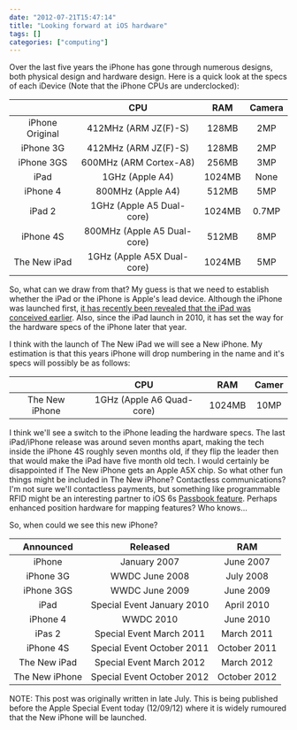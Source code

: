 ```yaml
---
date: "2012-07-21T15:47:14"
title: "Looking forward at iOS hardware"
tags: []
categories: ["computing"]
---
```


Over the last five years the iPhone has gone through numerous designs, both physical design and hardware design.  Here is a quick look at the specs of each iDevice (Note that the iPhone CPUs are underclocked): 
 <!--more-->
|                 |             CPU             |   RAM  | Camera |
|:---------------:|:---------------------------:|:------:|:------:|
| iPhone Original | 412MHz (ARM JZ(F)-S)        | 128MB  | 2MP    |
| iPhone 3G       | 412MHz (ARM JZ(F)-S)        | 128MB  | 2MP    |
| iPhone 3GS      | 600MHz (ARM Cortex-A8)      | 256MB  | 3MP    |
| iPad            | 1GHz (Apple A4)             | 1024MB | None   |
| iPhone 4        | 800MHz (Apple A4)           | 512MB  | 5MP    |
| iPad 2          | 1GHz (Apple A5 Dual-core)   | 1024MB | 0.7MP  |
| iPhone 4S       | 800MHz (Apple A5 Dual-core) | 512MB  | 8MP    |
| The New iPad    | 1GHz (Apple A5X Dual-core)  | 1024MB | 5MP    |
 
So, what can we draw from that?  My guess is that we need to establish whether the iPad or the iPhone is Apple's lead device.  Although the iPhone was launched first, [it has recently been revealed that the iPad was conceived earlier][1].  Also, since the iPad launch in 2010, it has set the way for the hardware specs of the iPhone later that year. 
 
I think with the launch of The New iPad we will see a New iPhone.  My estimation is that this years iPhone will drop numbering in the name and it's specs will possibly be as follows: 
 
|                |            CPU            |   RAM  | Camer |
|:--------------:|:-------------------------:|:------:|:-----:|
| The New iPhone | 1GHz (Apple A6 Quad-core) | 1024MB | 10MP  |
 
I think we'll see a switch to the iPhone leading the hardware specs.  The last iPad/iPhone release was around seven months apart, making the tech inside the iPhone 4S roughly seven months old, if they flip the leader then that would make the iPad have five month old tech.  I would certainly be disappointed if The New iPhone gets an Apple A5X chip. 
So what other fun things might be included in The New iPhone?  Contactless communications?  I'm not sure we'll contactless payments, but something like programmable RFID might be an interesting partner to iOS 6s [Passbook feature][2].  Perhaps enhanced position hardware for mapping features?  Who knows... 
 
So, when could we see this new iPhone? 
 
|    Announced   |          Released          |      RAM     |
|:--------------:|:--------------------------:|:------------:|
| iPhone         | January 2007               | June 2007    |
| iPhone 3G      | WWDC June 2008             | July 2008    |
| iPhone 3GS     | WWDC June 2009             | June 2009    |
| iPad           | Special Event January 2010 | April 2010   |
| iPhone 4       | WWDC 2010                  | June 2010    |
| iPas 2         | Special Event March 2011   | March 2011   |
| iPhone 4S      | Special Event October 2011 | October 2011 |
| The New iPad   | Special Event March 2012   | March 2012   |
| The New iPhone | Special Event October 2012 | October 2012 |
 
NOTE: This post was originally written in late July.  This is being published before the Apple Special Event today (12/09/12) where it is widely rumoured that the New iPhone will be launched.

  [1]: http://www.theverge.com/2012/7/18/3167065/ipad-prototype-revealed-deposition-documents
  [2]: http://www.apple.com/uk/ios/ios6/#passbook
